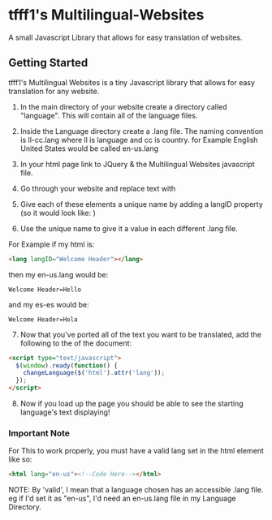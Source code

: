 # tfff1's Multilingual-Websites
A small Javascript Library that allows for easy translation of websites.

## Getting Started

tfff1's Multilingual Websites is a tiny Javascript library that allows for easy translation for any website.

1. In the main directory of your website create a directory called "language". This will contain all of the language files.
2. Inside the Language directory create a .lang file. The naming convention is ll-cc.lang where ll is language and cc is country. 
for Example English United States would be called en-us.lang

3. In your html page link to JQuery & the Multilingual Websites javascript file.
4. Go through your website and replace text with <lang></lang>
5. Give each of these <lang> elements a unique name by adding a langID property (so it would look like: <lang langID="<unique name>"></lang>)
6. Use the unique name to give it a value in each different .lang file.

For Example if my html is:
```html
<lang langID="Welcome Header"></lang>
```
then my en-us.lang would be:
```
Welcome Header=Hello
```
and my es-es would be:
```
Welcome Header=Hola
```

7. Now that you've ported all of the text you want to be translated, add the following to the <head> of the document:
```html
<script type="text/javascript">
  $(window).ready(function() {
    changeLanguage($('html').attr('lang'));
  });   
</script>
```

8. Now if you load up the page you should be able to see the starting language's text displaying!

### Important Note

For This to work properly, you must have a valid lang set in the html element like so:
```html
<html lang="en-us"><!--Code Here--></html>
```
NOTE: By 'valid', I mean that a language chosen has an accessible .lang file. eg if I'd set it as "en-us", I'd need an en-us.lang file in my Language Directory.
